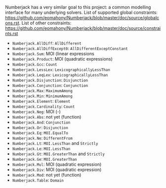 Numberjack has a very similar goal to this project: a common modelling interface for many underlying solvers. List of supported global constraints: https://github.com/eomahony/Numberjack/blob/master/doc/source/globalcons.rst. List of other constraints: https://github.com/eomahony/Numberjack/blob/master/doc/source/constraints.rst

* `Numberjack.AllDiff`: `AllDifferent`
* `Numberjack.AllDiffExcept0`: `AllDifferentExceptConstant`
* `Numberjack.Sum`: MOI (linear expressions
* `Numberjack.Product`: MOI (quadratic expressions)
* `Numberjack.Gcc`: `Count`
* `Numberjack.LessLex`: `LexicographicallyLessThan`
* `Numberjack.LeqLex`: `LexicographicallyLessThan`
* `Numberjack.Disjunction`: `Disjunction`
* `Numberjack.Conjunction`: `Conjunction`
* `Numberjack.Max`: `MaximumAmong`
* `Numberjack.Min`: `MinimumAmong`
* `Numberjack.Element`: `Element`
* `Numberjack.Cardinality`: `Count`
* `Numberjack.Neg`: MOI (-)
* `Numberjack.Abs`: not yet (function)
* `Numberjack.And`: `Conjunction`
* `Numberjack.Or`: `Disjunction`
* `Numberjack.Eq`: `MOI.EqualTo`
* `Numberjack.Ne`: `DifferentFrom`
* `Numberjack.Lt`: `MOI.LessThan` and `Strictly`
* `Numberjack.Le`: `MOI.LessThan`
* `Numberjack.Gt`: `MOI.GreaterThan` and `Strictly`
* `Numberjack.Ge`: `MOI.GreaterThan`
* `Numberjack.Mul`: MOI (quadratic expression)
* `Numberjack.Div`: MOI (quadratic expression)
* `Numberjack.Mod`: not yet (function)
* `Numberjack.Table`: `Domain`
